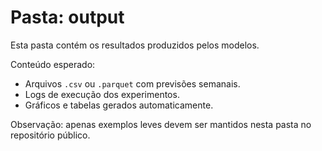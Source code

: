 # Pasta: output

Esta pasta contém os resultados produzidos pelos modelos.

Conteúdo esperado:
- Arquivos `.csv` ou `.parquet` com previsões semanais.
- Logs de execução dos experimentos.
- Gráficos e tabelas gerados automaticamente.

Observação: apenas exemplos leves devem ser mantidos nesta pasta no repositório público.
